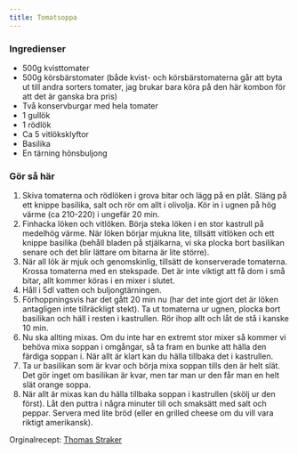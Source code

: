 ```yaml
---
title: Tomatsoppa
---
```


### Ingredienser
- 500g kvisttomater
- 500g körsbärstomater (både kvist- och körsbärstomaterna går att byta ut till andra sorters tomater, jag brukar bara köra på den här kombon för att det är ganska bra pris)
- Två konservburgar med hela tomater
- 1 gullök
- 1 rödlök
- Ca 5 vitlöksklyftor
- Basilika
- En tärning hönsbuljong

### Gör så här
1. Skiva tomaterna och rödlöken i grova bitar och lägg på en plåt. Släng på ett knippe basilika, salt och rör om allt i olivolja. Kör in i ugnen på hög värme (ca 210-220) i ungefär 20 min.
2. Finhacka löken och vitlöken. Börja steka löken i en stor kastrull på medelhög värme. När löken börjar mjukna lite, tillsätt vitlöken och ett knippe basilika (behåll bladen på stjälkarna, vi ska plocka bort basilikan senare och det blir lättare om bitarna är lite större).
3. När all lök är mjuk och genomskinlig, tillsätt de konserverade tomaterna. Krossa tomaterna med en stekspade. Det är inte viktigt att få dom i små bitar, allt kommer köras i en mixer i slutet.
4. Håll i 5dl vatten och buljongtärningen.
5. Förhoppningsvis har det gått 20 min nu (har det inte gjort det är löken antagligen inte tillräckligt stekt). Ta ut tomaterna ur ugnen, plocka bort basilikan och häll i resten i kastrullen. Rör ihop allt och låt de stå i kanske 10 min.
6. Nu ska allting mixas. Om du inte har en extremt stor mixer så kommer vi behöva mixa soppan i omgångar, så ta fram en bunke att hälla den färdiga soppan i. När allt är klart kan du hälla tillbaka det i kastrullen.
7. Ta ur basilikan som är kvar och börja mixa soppan tills den är helt slät. Det gör inget om basilikan är kvar, men tar man ur den får man en helt slät orange soppa.
8. När allt är mixas kan du hälla tillbaka soppan i kastrullen (skölj ur den först). Låt den puttra i några minuter till och smaksätt med salt och peppar. Servera med lite bröd (eller en grilled cheese om du vill vara riktigt amerikansk).

Orginalrecept: [Thomas Straker](https://www.instagram.com/thomas_straker/reel/DCAD5bDOMQB/)
